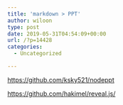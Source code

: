 ```yaml
---
title: 'markdown > PPT'
author: wiloon
type: post
date: 2019-05-31T04:54:09+00:00
url: /?p=14428
categories:
  - Uncategorized

---
```

https://github.com/ksky521/nodeppt
  
https://github.com/hakimel/reveal.js/